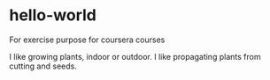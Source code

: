 # hello-world
For exercise purpose for coursera courses

I like growing plants, indoor or outdoor.  I like propagating plants from cutting and seeds.  
